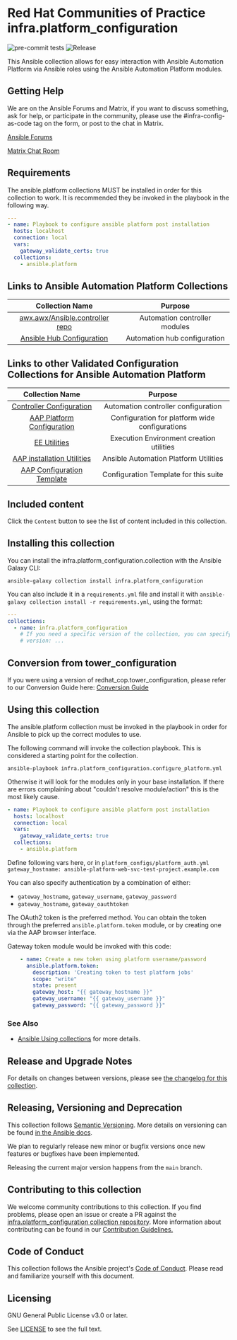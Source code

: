 # Red Hat Communities of Practice infra.platform_configuration

![pre-commit tests](https://github.com/redhat-cop/infra.platform_configuration/actions/workflows/pre-commit.yml/badge.svg)
![Release](https://github.com/redhat-cop/infra.platform_configuration/actions/workflows/release.yml/badge.svg)
<!-- Further CI badges go here as above -->

This Ansible collection allows for easy interaction with Ansible Automation Platform via Ansible roles using the Ansible Automation Platform modules.

## Getting Help

We are on the Ansible Forums and Matrix, if you want to discuss something, ask for help, or participate in the community, please use the #infra-config-as-code tag on the form, or post to the chat in Matrix.

[Ansible Forums](https://forum.ansible.com/tag/infra-config-as-code)

[Matrix Chat Room](https://matrix.to/#/#aap_config_as_code:ansible.com)

## Requirements

The ansible.platform collections MUST be installed in order for this collection to work. It is recommended they be invoked in the playbook in the following way.

```yaml
---
- name: Playbook to configure ansible platform post installation
  hosts: localhost
  connection: local
  vars:
    gateway_validate_certs: true
  collections:
    - ansible.platform
```

## Links to Ansible Automation Platform Collections

|                                      Collection Name                                         |                 Purpose                  |
|:--------------------------------------------------------------------------------------------:|:----------------------------------------:|
| [awx.awx/Ansible.controller repo](https://github.com/ansible/awx/tree/devel/awx_collection) |   Automation controller modules          |
|        [Ansible Hub Configuration](https://github.com/ansible/automation_hub_collection)     |       Automation hub configuration       |

## Links to other Validated Configuration Collections for Ansible Automation Platform

|                                      Collection Name                                       |                 Purpose                  |
|:------------------------------------------------------------------------------------------:|:----------------------------------------:|
| [Controller Configuration](https://github.com/redhat-cop/controller_configuration) |   Automation controller configuration    |
|   [AAP Platform Configuration](https://github.com/redhat-cop/infra.platform_configuration)   |  Configuration for platform wide configurations  |
|             [EE Utilities](https://github.com/redhat-cop/ee_utilities)             | Execution Environment creation utilities |
|     [AAP installation Utilities](https://github.com/redhat-cop/aap_utilities)      |  Ansible Automation Platform Utilities   |
|   [AAP Configuration Template](https://github.com/redhat-cop/aap_configuration_template)   |  Configuration Template for this suite   |



## Included content

Click the `Content` button to see the list of content included in this collection.

## Installing this collection

You can install the infra.platform_configuration.collection with the Ansible Galaxy CLI:

```console
ansible-galaxy collection install infra.platform_configuration
```

You can also include it in a `requirements.yml` file and install it with `ansible-galaxy collection install -r requirements.yml`, using the format:

```yaml
---
collections:
  - name: infra.platform_configuration
    # If you need a specific version of the collection, you can specify like this:
    # version: ...
```

## Conversion from tower_configuration

If you were using a version of redhat_cop.tower_configuration, please refer to our Conversion Guide here: [Conversion Guide](docs/CONVERSION_GUIDE.md)

## Using this collection

The ansible.platform collection must be invoked in the playbook in order for Ansible to pick up the correct modules to use.

The following command will invoke the collection playbook. This is considered a starting point for the collection.

```console
ansible-playbook infra.platform_configuration.configure_platform.yml
```

Otherwise it will look for the modules only in your base installation. If there are errors complaining about "couldn't resolve module/action" this is the most likely cause.

```yaml
- name: Playbook to configure ansible platform post installation
  hosts: localhost
  connection: local
  vars:
    gateway_validate_certs: true
  collections:
    - ansible.platform
```

Define following vars here, or in `platform_configs/platform_auth.yml`
`gateway_hostname: ansible-platform-web-svc-test-project.example.com`

You can also specify authentication by a combination of either:

- `gateway_hostname`, `gateway_username`, `gateway_password`
- `gateway_hostname`, `gateway_oauthtoken`

The OAuth2 token is the preferred method. You can obtain the token through the preferred `ansible.platform.token` module, or by creating one
via the AAP browser interface.

Gateway token module would be invoked with this code:

```yaml
    - name: Create a new token using platform username/password
      ansible.platform.token:
        description: 'Creating token to test platform jobs'
        scope: "write"
        state: present
        gateway_host: "{{ gateway_hostname }}"
        gateway_username: "{{ gateway_username }}"
        gateway_password: "{{ gateway_password }}"

```

### See Also

- [Ansible Using collections](https://docs.ansible.com/ansible/latest/user_guide/collections_using.html) for more details.

## Release and Upgrade Notes

For details on changes between versions, please see [the changelog for this collection](CHANGELOG.rst).

## Releasing, Versioning and Deprecation

This collection follows [Semantic Versioning](https://semver.org/). More details on versioning can be found [in the Ansible docs](https://docs.ansible.com/ansible/latest/dev_guide/developing_collections.html#collection-versions).

We plan to regularly release new minor or bugfix versions once new features or bugfixes have been implemented.

Releasing the current major version happens from the `main` branch.

## Contributing to this collection

We welcome community contributions to this collection. If you find problems, please open an issue or create a PR against the [infra.platform_configuration collection repository](https://github.com/redhat-cop/infra.platform_configuration).
More information about contributing can be found in our [Contribution Guidelines.](https://github.com/redhat-cop/infra.platform_configuration/blob/devel/.github/CONTRIBUTING.md)

## Code of Conduct

This collection follows the Ansible project's
[Code of Conduct](https://docs.ansible.com/ansible/latest/community/code_of_conduct.html).
Please read and familiarize yourself with this document.

## Licensing

GNU General Public License v3.0 or later.

See [LICENSE](LICENSE) to see the full text.
